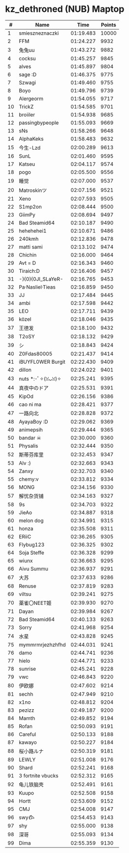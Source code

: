# kz_dethroned (NUB) Maptop

|  # | Name | Time | Points |
|-------------- | -------------- | -------------- | -------------- | 
| 1 | smieszneznaczki | 01:19.483 | 10000 | 
| 2 | FFM | 01:24.227 | 9932 | 
| 3 | 兔兔uu | 01:43.272 | 9882 | 
| 4 | cocksu | 01:45.257 | 9845 | 
| 5 | alves | 01:45.897 | 9804 | 
| 6 | sage :D | 01:46.375 | 9775 | 
| 7 | Szwagi | 01:49.460 | 9755 | 
| 8 | Boyo | 01:49.796 | 9739 | 
| 9 | Alergeorm | 01:54.055 | 9717 | 
| 10 | TrickZ | 01:54.585 | 9701 | 
| 11 | broiiler | 01:54.938 | 9685 | 
| 12 | passingbypeople | 01:55.093 | 9669 | 
| 13 | sNs | 01:58.266 | 9648 | 
| 14 | AlphaKeks | 01:58.483 | 9632 | 
| 15 | 今生-Lzd | 02:00.289 | 9613 | 
| 16 | SunL | 02:01.460 | 9595 | 
| 17 | Katseu | 02:04.117 | 9574 | 
| 18 | pogo | 02:05.500 | 9556 | 
| 19 | 睡觉 | 02:07.000 | 9537 | 
| 20 | Matroskinツ | 02:07.156 | 9521 | 
| 21 | Xeno | 02:07.593 | 9505 | 
| 22 | S1mp2on | 02:08.444 | 9500 | 
| 23 | GiimPy | 02:08.694 | 9497 | 
| 24 | Bad Steamid64 | 02:10.187 | 9490 | 
| 25 | hehehehei1 | 02:10.671 | 9486 | 
| 26 | 240kmh | 02:12.836 | 9478 | 
| 27 | matti sami | 02:13.102 | 9474 | 
| 28 | Chichin | 02:16.000 | 9464 | 
| 29 | Avt = D | 02:16.343 | 9460 | 
| 30 | Tiraich:D | 02:16.406 | 9457 | 
| 31 | -}{0}{0JI_SLaYeR- | 02:16.765 | 9453 | 
| 32 | Pa·Nasliel·Tieas | 02:16.859 | 9450 | 
| 33 | JJ | 02:17.484 | 9445 | 
| 34 | ambi | 02:17.598 | 9442 | 
| 35 | LEO | 02:17.711 | 9439 | 
| 36 | közel | 02:18.046 | 9435 | 
| 37 | 王德发 | 02:18.100 | 9432 | 
| 38 | T2oSY | 02:18.132 | 9429 | 
| 39 | シ | 02:18.843 | 9424 | 
| 40 | Z0Fdas80005 | 02:21.437 | 9414 | 
| 41 | iBUYFL0WER Burgit | 02:22.430 | 9409 | 
| 42 | dillon | 02:24.022 | 9401 | 
| 43 | nuts *:･ﾟ✧(ꈍᴗꈍ)✧ | 02:25.241 | 9395 | 
| 44 | 真夜中のドア | 02:25.531 | 9391 | 
| 45 | KipOd | 02:26.156 | 9386 | 
| 46 | cao ni ma | 02:28.421 | 9377 | 
| 47 | 一路向北 | 02:28.828 | 9372 | 
| 48 | AyayaBoy :D | 02:29.062 | 9369 | 
| 49 | animepsih | 02:29.444 | 9365 | 
| 50 | bandar ☠ | 02:30.000 | 9360 | 
| 51 | Physalis | 02:32.444 | 9350 | 
| 52 | 斯蒂芬库里 | 02:32.453 | 9347 | 
| 53 | Alv :) | 02:32.663 | 9343 | 
| 54 | Zanxy | 02:32.703 | 9340 | 
| 55 | chemy:v | 02:33.812 | 9334 | 
| 56 | MONG | 02:34.156 | 9330 | 
| 57 | 解忧杂货铺 | 02:34.163 | 9327 | 
| 58 | 9s | 02:34.703 | 9322 | 
| 59 | JieAo | 02:34.887 | 9318 | 
| 60 | melon dog | 02:34.991 | 9315 | 
| 61 | honza | 02:35.508 | 9311 | 
| 62 | ERiiC | 02:36.265 | 9305 | 
| 63 | Flybug123 | 02:36.325 | 9302 | 
| 64 | Soja Steffe | 02:36.328 | 9299 | 
| 65 | wiunx | 02:36.663 | 9295 | 
| 66 | Aivu Summu | 02:36.937 | 9291 | 
| 67 | 大苏 | 02:37.633 | 9286 | 
| 68 | Renuse | 02:37.819 | 9283 | 
| 69 | viltsu | 02:39.241 | 9275 | 
| 70 | 薬雀〇NEET姬 | 02:39.930 | 9270 | 
| 71 | Dayan | 02:39.984 | 9267 | 
| 72 | Bad Steamid64 | 02:40.133 | 9263 | 
| 73 | Sorry | 02:41.968 | 9254 | 
| 74 | 水星 | 02:43.828 | 9245 | 
| 75 | mymmrmrjezhzhfhd | 02:44.031 | 9241 | 
| 76 | damo | 02:44.741 | 9236 | 
| 77 | hielo | 02:44.771 | 9233 | 
| 78 | sunrise | 02:45.241 | 9228 | 
| 79 | vwc | 02:46.843 | 9220 | 
| 80 | 伊欧娜 | 02:47.602 | 9214 | 
| 81 | sechh | 02:47.949 | 9210 | 
| 82 | x1no | 02:48.812 | 9204 | 
| 83 | pezizz | 02:49.187 | 9200 | 
| 84 | Mamth | 02:49.852 | 9194 | 
| 85 | Rofan | 02:50.093 | 9191 | 
| 86 | Careful | 02:50.133 | 9188 | 
| 87 | kawayo | 02:50.227 | 9184 | 
| 88 | 桜小路ルナ | 02:50.319 | 9181 | 
| 89 | LEWLY | 02:51.008 | 9176 | 
| 90 | Shard | 02:52.241 | 9168 | 
| 91 | 3 fortnite vbucks | 02:52.312 | 9165 | 
| 92 | 龟儿铁脑壳 | 02:52.491 | 9161 | 
| 93 | Kuupo | 02:52.508 | 9158 | 
| 94 | Hortt | 02:53.609 | 9152 | 
| 95 | CMJ | 02:54.008 | 9147 | 
| 96 | swy𐂃 | 02:54.453 | 9143 | 
| 97 | shy | 02:55.000 | 9138 | 
| 98 | 深哥 | 02:55.093 | 9134 | 
| 99 | Dima | 02:55.359 | 9130 | 

